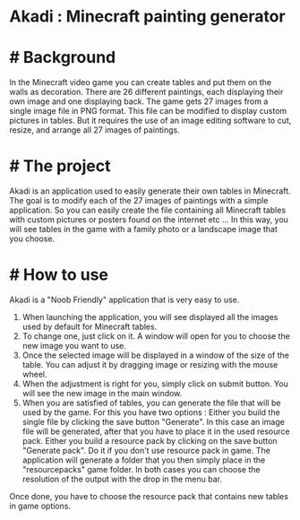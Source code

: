 # Akadi : Minecraft painting generator

# # Background

In the Minecraft video game you can create tables and put them on the walls as decoration.
There are 26 different paintings, each displaying their own image and one displaying back.
The game gets 27 images from a single image file in PNG format.
This file can be modified to display custom pictures in tables.
But it requires the use of an image editing software to cut, resize, and arrange all 27 images of paintings.

# # The project

Akadi is an application used to easily generate their own tables in Minecraft.
The goal is to modify each of the 27 images of paintings with a simple application.
So you can easily create the file containing all Minecraft tables with custom pictures or posters found on the internet etc ...
In this way, you will see tables in the game with a family photo or a landscape image that you choose.

# # How to use

Akadi is a "Noob Friendly" application that is very easy to use.

1. When launching the application, you will see displayed all the images used by default for Minecraft tables.
2. To change one, just click on it. A window will open for you to choose the new image you want to use.
3. Once the selected image will be displayed in a window of the size of the table. You can adjust it by dragging image or resizing with the mouse wheel.
4. When the adjustment is right for you, simply click on submit button. You will see the new image in the main window.
5. When you are satisfied of tables, you can generate the file that will be used by the game.
For this you have two options :
Either you build the single file by clicking the save button "Generate". In this case an image file will be generated, after that you have to place it in the used resource pack.
Either you build a resource pack by clicking on the save button "Generate pack". Do it if you don't use resource pack in game. The application will generate a folder that you then simply place in the "resourcepacks" game folder.
In both cases you can choose the resolution of the output with the drop in the menu bar.

Once done, you have to choose the resource pack that contains new tables in game options.
